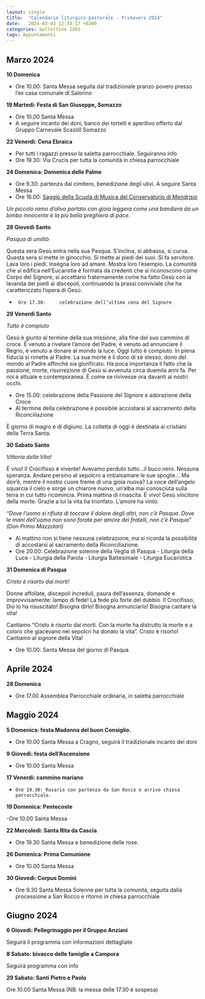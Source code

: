 ```yaml
---
layout: single
title:  "Calendario liturgico-pastorale - Primavers 2024"
date:   2024-03-03 12:33:17 +0200
categories: bollettino 2403
tags: Appuntamenti
---
```



## Marzo 2024

**10   Domenica**

- Ore 10.00: Santa Messa seguita dal tradizionale pranzo povero presso
l’ex casa comunale di Salorino


**19   Martedì: Festa di San Giuseppe, Somazzo**

- Ore 10.00 Santa Messa
- A seguire incanto dei doni, banco dei tortelli
e aperitivo offerto dal Gruppo Carnevale
Scazöll Somazzo


**22   Venerdì: Cena Ebraica**

- Per tutti i ragazzi presso la saletta parrocchiale. Seguiranno info
- Ore 19.30: Via Crucis per tutta la comunità
in chiesa parrocchiale


**24   Domenica: Domenica delle Palme**

- Ore 9.30: partenza dal cimitero, benedizione degli ulivi. A seguire Santa Messa
- Ore 16.00: [Saggio della Scuola di Musica del Conservatorio di Mendrisio](/bollettino/2403/saggio-scuola-musica/)


_Un piccolo ramo d’olivo
portato con gioia leggera
come una bandiera da un bimbo innocente
è la più bella preghiera di pace._



**28   Giovedì Santo**

_Pasqua di umiltà_

Questa sera Gesù entra nella sua Pasqua. S’inclina, si abbassa, si curva. Questa sera si mette in ginocchio. Si mette ai piedi dei suoi. Si fa servitore. Lava loro i piedi. Insegna loro ad amare. Mostra loro l’esempio. La comunità che si edifica nell’Eucaristia è formata da credenti che si riconoscono come Corpo del Signore,
si accettano fraternamente come ha fatto Gesù con la lavanda dei piedi ai discepoli, continuando la prassi conviviale che ha caratterizzato l’opera di Gesù.

-      Ore 17.30:     celebrazione dell’ultima cena del Signore


**29   Venerdì Santo**

_Tutto è compiuto_

Gesù è giunto al termine della sua missione, alla fine del suo cammino di croce. È venuto a rivelare l’amore del Padre, è venuto ad annunciare il Regno, è venuto a donare al mondo la luce. Oggi tutto è compiuto.
In piena fiducia si rimette al Padre. La sua morte è il dono di sè stesso, dono del mondo al Padre affinché sia glorificato.
Ha poca importanza il fatto che la passione, morte, risurrezione di Gesù si avvenuta circa duemila anni fa. Per noi è attuale e contemporanea. È come se rivivesse ora davanti ai nostri occhi.

- Ore 15.00:     celebrazione della Passione del Signore
e adorazione della Croce
- Al termine della celebrazione è possibile accostarsi al sacramento della Riconciliazione

È giorno di magro e di digiuno. La colletta di oggi è destinata ai cristiani della Terra Santa.

**30   Sabato Santo**

_Vittoria della Vita!_

È vivo! Il Crocifisso è vivente! Avevamo perduto tutto…il buco nero. Nessuna speranza. Andare persino al sepolcro a imbalsamare le sue spoglie… Ma dov’è, mentre il nostro cuore freme di una gioia nuova? La voce dell’angelo squarcia il cielo e sorge un chiarore nuovo, un’alba mai conosciuta sulla terra in cui tutto ricomincia. Prima mattina di rinascita. È vivo! Gesù vincitore della morte.
Grazie a lui la vita ha trionfato. L’amore ha vinto.

_“Dove l’uomo si rifiuta di toccare il dolore degli altri, non c’è Pasqua. Dove le mani dell’uomo non sono forate per amore dei fratelli, non c’è Pasqua”
(Don Primo Mazzolari)_

- Al mattino non si tiene nessuna celebrazione, ma si ricorda la possibilità di accostarsi al sacramento della Riconciliazione.
 -    Ore 20.00:     Celebrazione solenne della Veglia di Pasqua -     Liturgia della Luce -  Liturgia della Parola  - Liturgia Battesimale -  Liturgia Eucaristica

**31   Domenica di Pasqua**

_Cristo è risorto dai morti!_

Donne affollate, discepoli increduli, paura dell’assenza, domande e improvvisamente: lampo di fede!
La fede più forte del dubbio. Il Crocifisso, Dio lo ha risuscitato!
Bisogna dirlo! Bisogna annunciarlo! Bisogna cantare la vita!

Cantiamo “Cristo è risorto dai morti. Con la morte ha distrutto la morte e a coloro che giacevano nei sepolcri ha donato la vita”.
Cristo è risorto! Cantiamo al signore della Vita!

- Ore 10.00: Santa Messa del giorno di Pasqua




 

## Aprile 2024

**28   Domenica**

- Ore 17.00 Assemblea Parrocchiale ordinaria, in saletta parrocchiale

## Maggio 2024

**5    Domenica: festa Madonna del buon Consiglio.**

- Ore 10.00 Santa Messa a Cragno, seguirà il tradizionale incanto dei doni

**9    Giovedì: festa dell’Ascensione**

- Ore 10.00 Santa Messa

**17   Venerdì: cammino mariano** 

-     Ore 19.30: Rosario con partenza da San Rocco e arrivo chiesa parrocchiale.

**19   Domenica: Pentecoste**

-Ore 10.00 Santa Messa

**22   Mercoledì: Santa Rita da Cascia**

- Ore 19.30 Santa Messa e benedizione delle rose.

**26   Domenica: Prima Comunione**

- Ore 10.00 Santa Messa

**30   Giovedì: Corpus Domini**

- Ore 9.30 Santa Messa Solenne per tutta la comunità, seguita dalla processione a San Rocco e ritorno in chiesa parrocchiale

## Giugno 2024
**6    Giovedì: Pellegrinaggio per il Gruppo Anziani**

Seguirà il programma con informazioni dettagliate

**8    Sabato: bivacco delle famiglie a Campora**

Seguirà programma con info

**29   Sabato: Santi Pietro e Paolo**

Ore 10.00 Santa Messa (NB: la messa delle 17.30 è sospesa)

